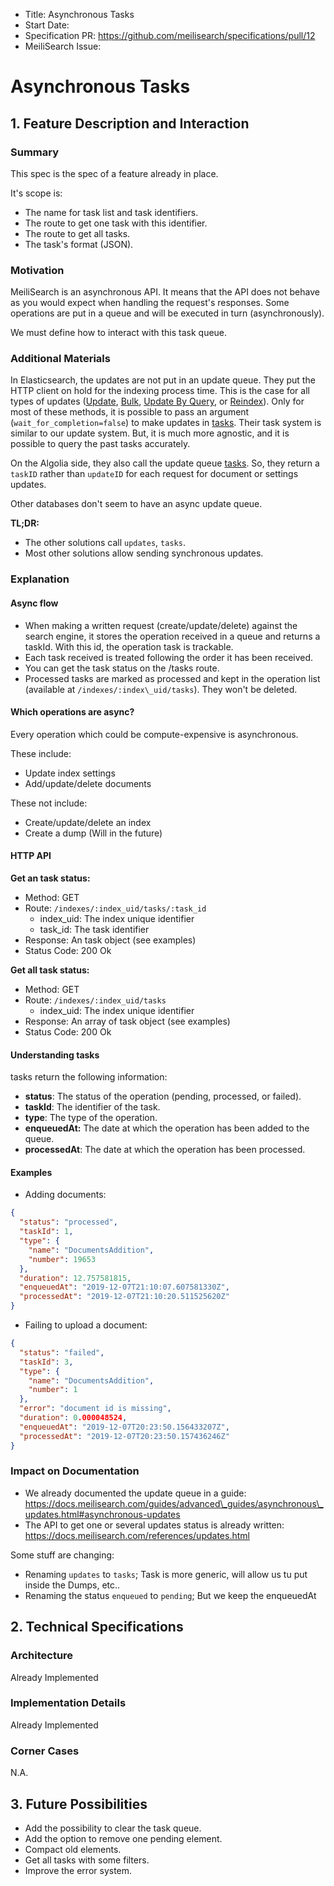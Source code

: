 * Title: Asynchronous Tasks
* Start Date:
* Specification PR: https://github.com/meilisearch/specifications/pull/12
* MeiliSearch Issue:

# Asynchronous Tasks

## 1\. Feature Description and Interaction

### Summary

This spec is the spec of a feature already in place. 

It's scope is:
- The name for task list and task identifiers. 
- The route to get one task with this identifier.
- The route to get all tasks. 
- The task's format (JSON).

### Motivation

MeiliSearch is an asynchronous API. It means that the API does not behave as you would expect when handling the request's responses. Some operations are put in a queue and will be executed in turn (asynchronously).

We must define how to interact with this task queue.

### Additional Materials

In Elasticsearch, the updates are not put in an update queue. They put the HTTP client on hold for the indexing process time. This is the case for all types of updates ([Update](https://www.elastic.co/guide/en/elasticsearch/reference/7.x/docs-update.html), [Bulk](https://www.elastic.co/guide/en/elasticsearch/reference/7.x/docs-bulk.html), [Update By Query](https://www.elastic.co/guide/en/elasticsearch/reference/7.x/docs-update-by-query.html), or [Reindex](https://www.elastic.co/guide/en/elasticsearch/reference/7.x/docs-reindex.html)). Only for most of these methods, it is possible to pass an argument (`wait_for_completion=false`) to make updates in [tasks](https://www.elastic.co/guide/en/elasticsearch/reference/7.x/tasks.html). Their task system is similar to our update system. But, it is much more agnostic, and it is possible to query the past tasks accurately. 

On the Algolia side, they also call the update queue [tasks](https://www.algolia.com/doc/rest-api/search/#get-a-tasks-status). So, they return a `taskID` rather than `updateID` for each request for document or settings updates. 

Other databases don't seem to have an async update queue. 

**TL;DR:**
- The other solutions call `updates`, `tasks`.
- Most other solutions allow sending synchronous updates. 

### Explanation

#### Async flow

* When making a written request (create/update/delete) against the search engine, it stores the operation received in a queue and returns a taskId. With this id, the operation task is trackable.
* Each task received is treated following the order it has been received.
* You can get the task status on the /tasks route.
* Processed tasks are marked as processed and kept in the operation list (available at `/indexes/:index\_uid/tasks`). They won't be deleted.

#### Which operations are async?

Every operation which could be compute-expensive is asynchronous. 

These include:

* Update index settings
* Add/update/delete documents

These not include:

* Create/update/delete an index
* Create a dump (Will in the future)

#### HTTP API

**Get an task status:** 

- Method: GET 
- Route: `/indexes/:index_uid/tasks/:task_id` 
     - index_uid: The index unique identifier
     - task_id: The task identifier
- Response: An task object (see examples)
- Status Code: 200 Ok

**Get all task status:**

- Method: GET 
- Route: `/indexes/:index_uid/tasks` 
     - index_uid: The index unique identifier
- Response: An array of task object (see examples)
- Status Code: 200 Ok


#### Understanding tasks

tasks return the following information:

* **status**: The status of the operation (pending, processed, or failed).
* **taskId**: The identifier of the task.
* **type**: The type of the operation.
* **enqueuedAt:** The date at which the operation has been added to the queue.
* **processedAt**: The date at which the operation has been processed.

#### Examples

- Adding documents:

```json
{
  "status": "processed",
  "taskId": 1,
  "type": {
    "name": "DocumentsAddition",
    "number": 19653
  },
  "duration": 12.757581815,
  "enqueuedAt": "2019-12-07T21:10:07.607581330Z",
  "processedAt": "2019-12-07T21:10:20.511525620Z"
}
```

- Failing to upload a document:

```json
{
  "status": "failed",
  "taskId": 3,
  "type": {
    "name": "DocumentsAddition",
    "number": 1
  },
  "error": "document id is missing",
  "duration": 0.000048524,
  "enqueuedAt": "2019-12-07T20:23:50.156433207Z",
  "processedAt": "2019-12-07T20:23:50.157436246Z"
}
```

### Impact on Documentation

* We already documented the update queue in a guide: https://docs.meilisearch.com/guides/advanced\_guides/asynchronous\_updates.html#asynchronous-updates
* The API to get one or several updates status is already written: https://docs.meilisearch.com/references/updates.html

Some stuff are changing:
- Renaming `updates` to `tasks`; Task is more generic, will allow us tu put inside the Dumps, etc..
- Renaming the status `enqueued` to `pending`; But we keep the enqueuedAt

## 2\. Technical Specifications

### Architecture

Already Implemented

### Implementation Details

Already Implemented

### Corner Cases

N.A.

## 3\. Future Possibilities

- Add the possibility to clear the task queue.
- Add the option to remove one pending element.
- Compact old elements.
- Get all tasks with some filters.
- Improve the error system. 
